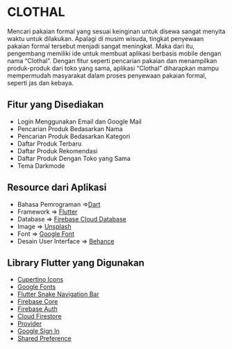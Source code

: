 # CLOTHAL
Mencari pakaian formal yang sesuai keinginan untuk disewa sangat menyita waktu untuk dilakukan. Apalagi di musim wisuda, tingkat penyewaan pakaian formal tersebut menjadi sangat meningkat. Maka dari itu, pengembang memiliki ide untuk membuat aplikasi berbasis mobile dengan nama “Clothal”. Dengan fitur seperti pencarian pakaian dan menampilkan produk-produk dari toko yang sama, aplikasi “Clothal” diharapkan mampu mempermudah masyarakat dalam proses penyewaan pakaian formal, seperti jas dan kebaya.

## Fitur yang Disediakan
- Login Menggunakan Email dan Google Mail
- Pencarian Produk Bedasarkan Nama
- Pencarian Produk Bedasarkan Kategori
- Daftar Produk Terbaru
- Daftar Produk Rekomendasi
- Daftar Produk Dengan Toko yang Sama
- Tema Darkmode

## Resource dari Aplikasi
- Bahasa Pemrograman =>[Dart](https://dart.dev/)
- Framework => [Flutter](https://flutter.dev/) 
- Database => [Firebase Cloud Database](https://firebase.flutter.dev/)
- Image => [Unsplash](https://unsplash.com/)
- Font => [Google Font](https://fonts.google.com/)
- Desain User Interface => [Behance](https://www.behance.net/gallery/123155553/Placehunter-Mobile-App-UXUI?tracking_source=search_projects_recommended%7Clist%20place)

## Library Flutter yang Digunakan
- [Cupertino Icons](https://pub.dev/packages/cupertino_icons)
- [Google Fonts](https://pub.dev/packages/google_fonts)
- [Flutter Snake Navigation Bar](https://pub.dev/packages/flutter_snake_navigationbar)
- [Firebase Core](https://pub.dev/packages/firebase_core)
- [Firebase Auth](https://pub.dev/packages/firebase_auth)
- [Cloud Firestore](https://pub.dev/packages/cloud_firestore)
- [Provider](https://pub.dev/packages/provider)
- [Google Sign In](https://pub.dev/packages/google_sign_in)
- [Shared Preference](https://pub.dev/packages/shared_preferences)
